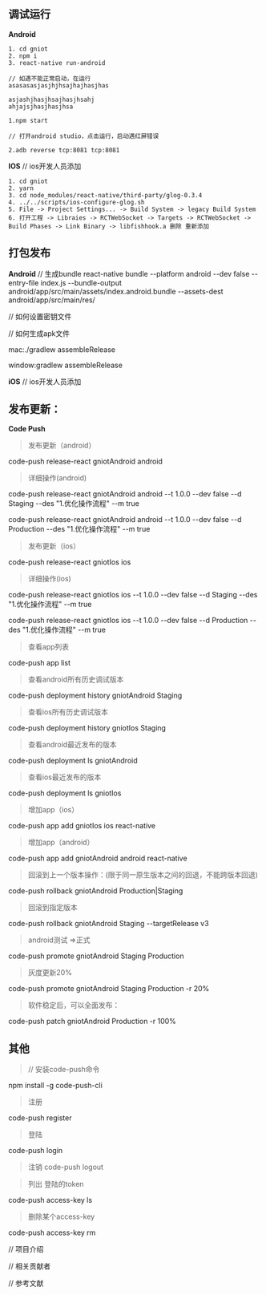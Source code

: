 ## 调试运行

**Android**

```
1. cd gniot
2. npm i
3. react-native run-android

// 如遇不能正常启动，在运行
asasasasjasjhjhsajhajhasjhas

asjashjhasjhsajhasjhsahj
ahjajsjhasjhasjhsa

1.npm start

// 打开android studio，点击运行，启动遇红屏错误

2.adb reverse tcp:8081 tcp:8081

```


**IOS**
// ios开发人员添加

```
1. cd gniot
2. yarn
3. cd node_modules/react-native/third-party/glog-0.3.4
4. ../../scripts/ios-configure-glog.sh
5. File -> Project Settings... -> Build System -> legacy Build System
6. 打开工程 -> Libraies -> RCTWebSocket -> Targets -> RCTWebSocket -> Build Phases -> Link Binary -> libfishhook.a 删除 重新添加 

```

## 打包发布

**Android**
// 生成bundle
react-native bundle --platform android --dev false --entry-file index.js  --bundle-output android/app/src/main/assets/index.android.bundle  --assets-dest android/app/src/main/res/



// 如何设置密钥文件

// 如何生成apk文件

mac:./gradlew assembleRelease

window:gradlew assembleRelease


**iOS**
// ios开发人员添加



## 发布更新：

**Code Push**

  > 发布更新（android）

   code-push release-react gniotAndroid android

  > 详细操作(android)

   code-push release-react gniotAndroid android  --t 1.0.0 --dev false --d Staging --des "1.优化操作流程" --m true

   code-push release-react gniotAndroid android  --t 1.0.0 --dev false --d Production --des "1.优化操作流程" --m true

  > 发布更新（ios）

   code-push release-react gniotIos ios

  > 详细操作(ios)

   code-push release-react gniotIos ios  --t 1.0.0 --dev false --d Staging --des "1.优化操作流程" --m true

   code-push release-react gniotIos ios  --t 1.0.0 --dev false --d Production --des "1.优化操作流程" --m true

  > 查看app列表

   code-push app list

  > 查看android所有历史调试版本

   code-push deployment history gniotAndroid Staging

  > 查看ios所有历史调试版本

   code-push deployment history gniotIos Staging

  > 查看android最近发布的版本

   code-push deployment ls gniotAndroid

  > 查看ios最近发布的版本

   code-push deployment ls gniotIos

  > 增加app（ios）

   code-push app add gniotIos ios react-native

  > 增加app（android）

   code-push app add gniotAndroid android react-native

  > 回滚到上一个版本操作：(限于同一原生版本之间的回退，不能跨版本回退)

   code-push rollback gniotAndroid Production|Staging

  > 回滚到指定版本

   code-push rollback gniotAndroid Staging --targetRelease v3

  > android测试 =>正式

   code-push promote gniotAndroid Staging Production

  > 灰度更新20%

   code-push promote gniotAndroid Staging Production -r 20%

  > 软件稳定后，可以全面发布：

   code-push patch gniotAndroid Production -r 100%


## 其他

 > // 安装code-push命令

  npm install -g code-push-cli

 > 注册

  code-push register

 > 登陆

  code-push login

 > 注销 code-push logout

 > 列出 登陆的token

  code-push access-key ls

 > 删除某个access-key

  code-push access-key rm <accessKey>



// 项目介绍

// 相关贡献者


// 参考文献
